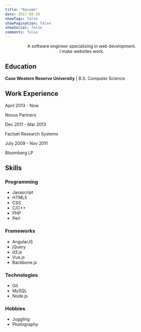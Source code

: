 ```yaml
---
title: "Resume"
date: 2017-08-29
showTags: false
showPagination: false
showSocial: false
comments: false
---
```

<p align='center'>
    A software engineer specializing in web development.
    <br/>
    I make websites work.
</p>

## Education

**Case Western Reserve University**
| B.S. Computer Science

## Work Experience

April 2013 - Now

Novus Partners

Dec 2011 - Mar 2013

Factset Research Systems

July 2009 - Nov 2011

Bloomberg LP

## Skills

### Programming

* Javascript
* HTML5
* CSS
* C/C++
* PHP
* Perl

### Frameworks

* AngularJS
* jQuery
* d3.js
* Vue.js
* Backbone.js

### Technologies

* Git
* MySQL
* Node.js

### Hobbies

* Juggling
* Photography
